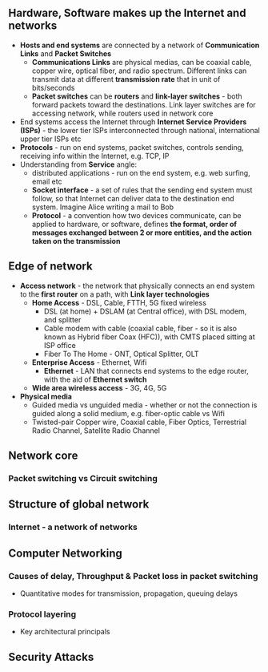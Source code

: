## Hardware, Software makes up the Internet and networks

- **Hosts and end systems** are connected by a network of **Communication Links** and **Packet Switches** 
	- **Communications Links** are physical medias, can be coaxial cable, copper wire, optical fiber, and radio spectrum. Different links can transmit data at different **transmission rate** that in unit of bits/seconds
	- **Packet switches** can be **routers** and **link-layer switches** - both forward packets toward the destinations. Link layer switches are for accessing network, while routers used in network core
- End systems access the Internet through **Internet Service Providers (ISPs)** - the lower tier ISPs interconnected through national, international upper tier ISPs etc
- **Protocols**  - run on end systems, packet switches, controls sending, receiving info within the Internet, e.g. TCP, IP
- Understanding from **Service** angle:
	- distributed applications - run on the end system, e.g. web surfing, email etc
	- **Socket interface** - a set of rules that the sending end system must follow, so that Internet can deliver data to the destination end system. Imagine Alice writing a mail to Bob
	- **Protocol** - a convention how two devices communicate, can be applied to hardware, or software, defines **the format, order of messages exchanged between 2 or more entities, and the action taken on the transmission**

## Edge of network

- **Access network** - the network that physically connects an end system to the **first router** on a path, with **Link layer technologies**
	- **Home Access** - DSL, Cable, FTTH, 5G fixed wireless
		- DSL (at home) + DSLAM (at Central office), with DSL modem, and splitter
		- Cable modem with cable (coaxial cable, fiber - so it is also known as Hybrid fiber Coax (HFC)), with CMTS placed sitting at ISP office
		- Fiber To The Home - ONT, Optical Splitter, OLT
	- **Enterprise Access** - Ethernet, Wifi
		- **Ethernet** - LAN that connects end systems to the edge router, with the aid of **Ethernet switch**
	- **Wide area wireless access** - 3G, 4G, 5G
- **Physical media** 
	- Guided media vs unguided media - whether or not the connection is guided along a solid medium, e.g. fiber-optic cable vs Wifi
	- Twisted-pair Copper wire, Coaxial cable, Fiber Optics, Terrestrial Radio Channel, Satellite Radio Channel

## Network core

### Packet switching vs Circuit switching

## Structure of global network

### Internet - a network of networks

## Computer Networking

### Causes of delay, Throughput & Packet loss in packet switching

- Quantitative modes for transmission, propagation, queuing delays 

### Protocol layering

- Key architectural principals

## Security Attacks


